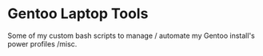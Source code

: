 # Gentoo Laptop Tools
 Some of my custom bash scripts to manage / automate my Gentoo install's power profiles /misc.
